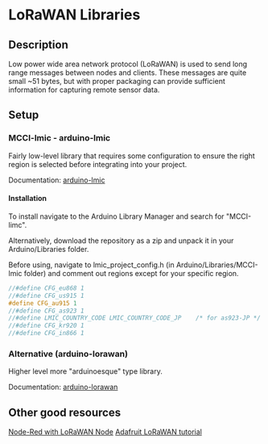 # LoRaWAN Libraries

## Description
Low power wide area network protocol (LoRaWAN) is used to send long range messages between nodes and clients. These messages are quite small ~51 bytes, but with proper packaging can provide sufficient information for capturing remote sensor data.

## Setup
### MCCI-lmic - arduino-lmic
Fairly low-level library that requires some configuration to ensure the right region is selected before integrating into your project.

Documentation: [arduino-lmic](https://github.com/mcci-catena/arduino-lmic)

#### Installation
To install navigate to the Arduino Library Manager and search for "MCCI-limc".

Alternatively, download the repository as a zip and unpack it in your Arduino/Libraries folder.

Before using, navigate to lmic_project_config.h (in Arduino/Libraries/MCCI-lmic folder) and comment out regions except for your specific region.

```cpp
//#define CFG_eu868 1
//#define CFG_us915 1
#define CFG_au915 1
//#define CFG_as923 1
//#define LMIC_COUNTRY_CODE LMIC_COUNTRY_CODE_JP	/* for as923-JP */
//#define CFG_kr920 1
//#define CFG_in866 1
```

### Alternative (arduino-lorawan)
Higher level more "arduinoesque" type library.

Documentation: [arduino-lorawan](https://github.com/mcci-catena/arduino-lorawan)

## Other good resources
[Node-Red with LoRaWAN Node](https://marcoroda.com/2020/04/12/TTGO-LORA-TTN.html)
[Adafruit LoRaWAN tutorial](https://learn.adafruit.com/the-things-network-for-feather/arduino-code)


